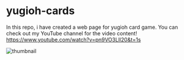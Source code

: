 # yugioh-cards
In this repo, i have created a web page for yugioh card game. 
You can check out my YouTube channel for the video content! https://www.youtube.com/watch?v=pn9VO3LIl20&t=1s

![thumbnail](https://user-images.githubusercontent.com/28603785/202424405-48531e82-b1bc-45c8-a770-5635523b840c.png)
